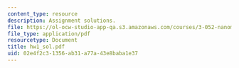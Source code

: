```yaml
---
content_type: resource
description: Assignment solutions.
file: https://ol-ocw-studio-app-qa.s3.amazonaws.com/courses/3-052-nanomechanics-of-materials-and-biomaterials-spring-2007/02e4f2c31356ab31a77a43e8baba1e37_hw1_sol.pdf
file_type: application/pdf
resourcetype: Document
title: hw1_sol.pdf
uid: 02e4f2c3-1356-ab31-a77a-43e8baba1e37
---
```

